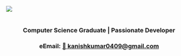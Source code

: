 ![](https://via.placeholder.com/1200x200/11021/ffffee?text=Hi%20%20I%27m%20Kanishkumar)
<br>
<br>
<h3 align="center">Computer Science Graduate | Passionate Developer</h3>
<h3 align="center">eEmail: <a href="mailto:kanishkumar0409@gmail.com">📧 kanishkumar0409@gmail.com</a></h3>
<br>
